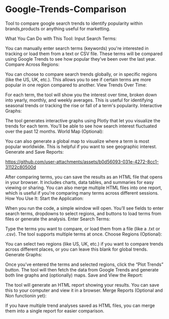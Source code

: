 # Google-Trends-Comparison
Tool to compare google search trends to identify popularity within brands,products or anything useful for marketting.


What You Can Do with This Tool:
Input Search Terms:

You can manually enter search terms (keywords) you're interested in tracking or load them from a text or CSV file.
These terms will be compared using Google Trends to see how popular they’ve been over the last year.
Compare Across Regions:

You can choose to compare search trends globally, or in specific regions (like the US, UK, etc.).
This allows you to see if certain terms are more popular in one region compared to another.
View Trends Over Time:

For each term, the tool will show you the interest over time, broken down into yearly, monthly, and weekly averages.
This is useful for identifying seasonal trends or tracking the rise or fall of a term's popularity.
Interactive Graphs:

The tool generates interactive graphs using Plotly that let you visualize the trends for each term.
You’ll be able to see how search interest fluctuated over the past 12 months.
World Map (Optional):

You can also generate a global map to visualize where a term is most popular worldwide. This is helpful if you want to see geographic interest.
Generate and Save Reports:

https://github.com/user-attachments/assets/b0d56093-031e-4272-8cc1-31122c80500d



After comparing terms, you can save the results as an HTML file that opens in your browser. It includes charts, data tables, and summaries for easy viewing or sharing.
You can also merge multiple HTML files into one report, which is useful if you're comparing many terms across different sessions.
How You Use It:
Start the Application:

When you run the code, a simple window will open. You’ll see fields to enter search terms, dropdowns to select regions, and buttons to load terms from files or generate the analysis.
Enter Search Terms:

Type the terms you want to compare, or load them from a file (like a .txt or .csv). The tool supports multiple terms at once.
Choose Regions (Optional):

You can select two regions (like US, UK, etc.) if you want to compare trends across different places, or you can leave this blank for global trends.
Generate Graphs:

Once you’ve entered the terms and selected regions, click the “Plot Trends” button. The tool will then fetch the data from Google Trends and generate both line graphs and (optionally) maps.
Save and View the Report:

The tool will generate an HTML report showing your results. You can save this to your computer and view it in a browser.
Merge Reports (Optional and Non functionin yet):

If you have multiple trend analyses saved as HTML files, you can merge them into a single report for easier comparison.
